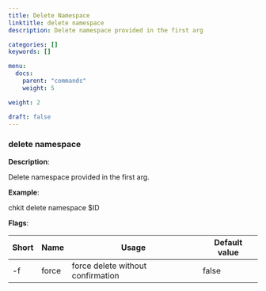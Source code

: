 ```yaml
---
title: Delete Namespace
linktitle: delete namespace
description: Delete namespace provided in the first arg

categories: []
keywords: []

menu:
  docs:
    parent: "commands"
    weight: 5

weight: 2

draft: false
---
```


### delete namespace

**Description**:

Delete namespace provided in the first arg.

**Example**:

chkit delete namespace $ID

**Flags**:

| Short | Name | Usage | Default value |
| ----- | ---- | ----- | ------------- |
| -f | force | force delete without confirmation | false |



